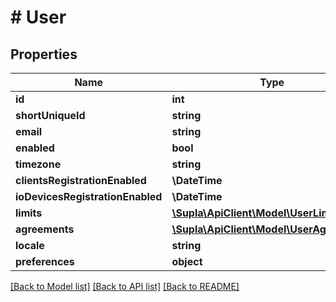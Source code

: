# # User

## Properties

Name | Type | Description | Notes
------------ | ------------- | ------------- | -------------
**id** | **int** | Identifier | [optional]
**shortUniqueId** | **string** |  | [optional]
**email** | **string** |  | [optional]
**enabled** | **bool** |  | [optional]
**timezone** | **string** |  | [optional]
**clientsRegistrationEnabled** | **\DateTime** |  | [optional]
**ioDevicesRegistrationEnabled** | **\DateTime** |  | [optional]
**limits** | [**\Supla\ApiClient\Model\UserLimits**](UserLimits.md) |  | [optional]
**agreements** | [**\Supla\ApiClient\Model\UserAgreements**](UserAgreements.md) |  | [optional]
**locale** | **string** |  | [optional]
**preferences** | **object** |  | [optional]

[[Back to Model list]](../../README.md#models) [[Back to API list]](../../README.md#endpoints) [[Back to README]](../../README.md)
